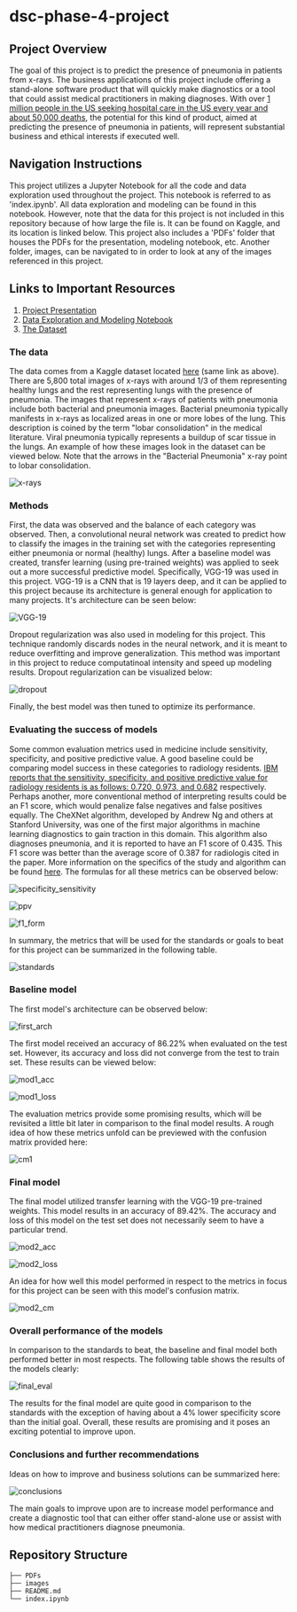 # dsc-phase-4-project

## Project Overview

The goal of this project is to predict the presence of pneumonia in patients from x-rays. The business applications of this project include offering a stand-alone software product that will quickly make diagnostics or a tool that could assist medical practitioners in making diagnoses. With over [1 million people in the US seeking hospital care in the US every year and about 50,000 deaths](https://www.thoracic.org/patients/patient-resources/resources/top-pneumonia-facts.pdf), the potential for this kind of product, aimed at predicting the presence of pneumonia in patients, will represent substantial business and ethical interests if executed well. 

## Navigation Instructions

This project utilizes a Jupyter Notebook for all the code and data exploration used throughout the project. This notebook is referred to as 'index.ipynb'. All data exploration and modeling can be found in this notebook. However, note that the data for this project is not included in this repository because of how large the file is. It can be found on Kaggle, and its location is linked below. This project also includes a 'PDFs' folder that houses the PDFs for the presentation, modeling notebook, etc. Another folder, images, can be navigated to in order to look at any of the images referenced in this project.

## Links to Important Resources

1. [Project Presentation](https://github.com/samoliver3/dsc-phase-4-project/blob/main/PDFs/project4Presentation.pdf)
2. [Data Exploration and Modeling Notebook](https://github.com/samoliver3/dsc-phase-4-project/blob/main/index.ipynb)
3. [The Dataset](https://www.kaggle.com/datasets/paultimothymooney/chest-xray-pneumonia)

### The data

The data comes from a Kaggle dataset located [here](https://www.kaggle.com/datasets/paultimothymooney/chest-xray-pneumonia) (same link as above). There are 5,800 total images of x-rays with around 1/3 of them representing healthy lungs and the rest representing lungs with the presence of pneumonia. The images that represent x-rays of patients with pneumonia include both bacterial and pneumonia images. Bacterial pneumonia typically manifests in x-rays as localized areas in one or more lobes of the lung. This description is coined by the term "lobar consolidation" in the medical literature. Viral pneumonia typically represents a buildup of scar tissue in the lungs. An example of how these images look in the dataset can be viewed below. Note that the arrows in the "Bacterial Pneumonia" x-ray point to lobar consolidation. 

![x-rays](./images/xray_examples.png)

### Methods

First, the data was observed and the balance of each category was observed. Then, a convolutional neural network was created to predict how to classify the images in the training set with the categories representing either pneumonia or normal (healthy) lungs. After a baseline model was created, transfer learning (using pre-trained weights) was applied to seek out a more successful predictive model. Specifically, VGG-19 was used in this project. VGG-19 is a CNN that is 19 layers deep, and it can be applied to this project because its architecture is general enough for application to many projects. It's architecture can be seen below:

![VGG-19](./images/vgg_architecture.png)

Dropout regularization was also used in modeling for this project. This technique randomly discards nodes in the neural network, and it is meant to reduce overfitting and improve generalization. This method was important in this project to reduce computatinoal intensity and speed up modeling results. Dropout regularization can be visualized below:

![dropout](./images/dropout.png)

Finally, the best model was then tuned to optimize its performance. 

### Evaluating the success of models

Some common evaluation metrics used in medicine include sensitivity, specificity, and positive predictive value. A good baseline could be comparing model success in these categories to radiology residents. [IBM reports that the sensitivity, specificity, and positive predictive value for radiology residents is as follows: 0.720, 0.973, and 0.682](https://www.ibm.com/blogs/research/2020/11/ai-x-rays-for-radiologists/) respectively. Perhaps another, more conventional method of interpreting results could be an F1 score, which would penalize false negatives and false positives equally. The CheXNet algorithm, developed by Andrew Ng and others at Stanford University, was one of the first major algorithms in machine learning diagnostics to gain traction in this domain. This algorithm also diagnoses pneumonia, and it is reported to have an F1 score of 0.435. This F1 score was better than the average score of 0.387 for radiologis cited in the paper. More information on the specifics of the study and algorithm can be found [here](https://arxiv.org/pdf/1711.05225.pdf). The formulas for all these metrics can be observed below:

![specificity_sensitivity](./images/s_s.png)

![ppv](./images/ppv.png)

![f1_form](./images/f1_form.png)

In summary, the metrics that will be used for the standards or goals to beat for this project can be summarized in the following table.

![standards](./images/standards.png)

### Baseline model

The first model's architecture can be observed below:

![first_arch](./images/mod1.png)

The first model received an accuracy of 86.22% when evaluated on the test set. However, its accuracy and loss did not converge from the test to train set. These results can be viewed below:

![mod1_acc](./images/mod1acc.png)

![mod1_loss](./images/mod1loss.png)

The evaluation metrics provide some promising results, which will be revisited a little bit later in comparison to the final model results. A rough idea of how these metrics unfold can be previewed with the confusion matrix provided here:

![cm1](./images/mod1cm.png)

### Final model

The final model utilized transfer learning with the VGG-19 pre-trained weights. This model results in an accuracy of 89.42%. The accuracy and loss of this model on the test set does not necessarily seem to have a particular trend.

![mod2_acc](./images/mod2acc.png)

![mod2_loss](./images/mod2loss.png)

An idea for how well this model performed in respect to the metrics in focus for this project can be seen with this model's confusion matrix.

![mod2_cm](./images/mod2cm.png)

### Overall performance of the models

In comparison to the standards to beat, the baseline and final model both performed better in most respects. The following table shows the results of the models clearly:

![final_eval](./images/final_metrics.png)

The results for the final model are quite good in comparison to the standards with the exception of having about a 4% lower specificity score than the initial goal. Overall, these results are promising and it poses an exciting potential to improve upon.

### Conclusions and further recommendations

Ideas on how to improve and business solutions can be summarized here:

![conclusions](./images/improve_solutions.png)

The main goals to improve upon are to increase model performance and create a diagnostic tool that can either offer stand-alone use or assist with how medical practitioners diagnose pneumonia.

## Repository Structure

```
├── PDFs
├── images
├── README.md
└── index.ipynb                          
```